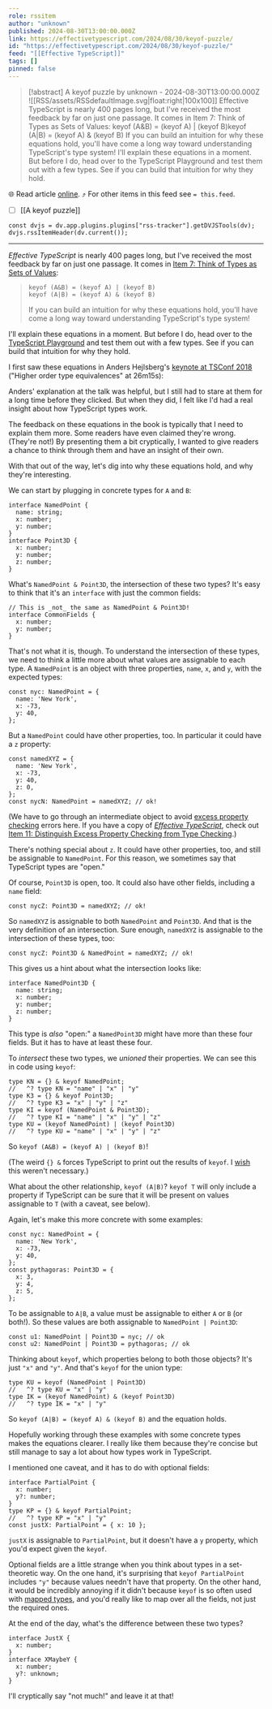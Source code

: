 ```yaml
---
role: rssitem
author: "unknown"
published: 2024-08-30T13:00:00.000Z
link: https://effectivetypescript.com/2024/08/30/keyof-puzzle/
id: "https://effectivetypescript.com/2024/08/30/keyof-puzzle/"
feed: "[[Effective TypeScript]]"
tags: []
pinned: false
---
```


> [!abstract] A keyof puzzle by unknown - 2024-08-30T13:00:00.000Z
> ![[RSS/assets/RSSdefaultImage.svg|float:right|100x100]] Effective TypeScript is nearly 400 pages long, but I've received the most feedback by far on just one passage. It comes in Item 7: Think of Types as Sets of Values: keyof (A&B) = (keyof A) | (keyof B)keyof (A|B) = (keyof A) & (keyof B) If you can build an intuition for why these equations hold, you'll have come a long way toward understanding TypeScript's type system! I'll explain these equations in a moment. But before I do, head over to the TypeScript Playground and test them out with a few types. See if you can build that intuition for why they hold.

🌐 Read article [online](https://effectivetypescript.com/2024/08/30/keyof-puzzle/). ⤴ For other items in this feed see `= this.feed`.

- [ ] [[A keyof puzzle]]

~~~dataviewjs
const dvjs = dv.app.plugins.plugins["rss-tracker"].getDVJSTools(dv);
dvjs.rssItemHeader(dv.current());
~~~

- - -
_Effective TypeScript_ is nearly 400 pages long, but I've received the most feedback by far on just one passage. It comes in [Item 7: Think of Types as Sets of Values](https://github.com/danvk/effective-typescript/blob/main/samples/ch-types/types-as-sets.md):

> ```
> keyof (A&B) = (keyof A) | (keyof B)
> keyof (A|B) = (keyof A) & (keyof B)
> ```
> 
> If you can build an intuition for why these equations hold, you'll have come a long way toward understanding TypeScript's type system!

I'll explain these equations in a moment. But before I do, head over to the [TypeScript Playground](https://www.typescriptlang.org/play/?#code/JYOwLgpgTgZghgYwgAgHJwLYQCYAUD2oYyA3gFDLIiYQBcyAzmFKAOYDcFyAHvSAK4YARtE6UAnn0EionAL5ki0eEmQEiAZgAipLryrTRXSQeFHKALylnZZBWQT4QTKjWwANAJoAtZAF5dSmosegByVAgAd2RPfCgAa1CAGj16AFoAdg0UiXoAFgAGHOQrZCK7TkdnYhBxBFR6dCw8QnB-V2avb3ZkAHpe5Hx4gEIHJxdahG96dXBtduCcLp7+wZGyMjBxAAcUAGlUdpI5ZAAyZHiIcXwYNDdZsE5VygA9AH5Nnf2NI5Pzy+utwe2ieA1eH0+u2QewAku0ATdkAAKJo4B5nNStMDaACUoMoyHekP2AFV2kiEbdUS0iDjkAAfZGUzGaLQ4sjPQkfIA) and test them out with a few types. See if you can build that intuition for why they hold.

I first saw these equations in Anders Hejlsberg's [keynote at TSConf 2018](https://youtu.be/wpgKd-rwnMw?si=szTbEWSFGCF8xp2x&t=1576) ("Higher order type equivalences" at 26m15s):

Anders' explanation at the talk was helpful, but I still had to stare at them for a long time before they clicked. But when they did, I felt like I'd had a real insight about how TypeScript types work.

The feedback on these equations in the book is typically that I need to explain them more. Some readers have even claimed they're wrong. (They're not!) By presenting them a bit cryptically, I wanted to give readers a chance to think through them and have an insight of their own.

With that out of the way, let's dig into why these equations hold, and why they're interesting.

We can start by plugging in concrete types for `A` and `B`:

```
interface NamedPoint {
  name: string;
  x: number;
  y: number;
}
interface Point3D {
  x: number;
  y: number;
  z: number;
}
```

What's `NamedPoint & Point3D`, the intersection of these two types? It's easy to think that it's an `interface` with just the common fields:

```
// This is _not_ the same as NamedPoint & Point3D!
interface CommonFields {
  x: number;
  y: number;
}
```

That's not what it is, though. To understand the intersection of these types, we need to think a little more about what values are assignable to each type. A `NamedPoint` is an object with three properties, `name`, `x`, and `y`, with the expected types:

```
const nyc: NamedPoint = {
  name: 'New York',
  x: -73,
  y: 40,
};
```

But a `NamedPoint` could have other properties, too. In particular it could have a `z` property:

```
const namedXYZ = {
  name: 'New York',
  x: -73,
  y: 40,
  z: 0,
};
const nycN: NamedPoint = namedXYZ; // ok!
```

(We have to go through an intermediate object to avoid [excess property checking](https://observablehq.com/@koop/excess-property-checking-in-typescript) errors here. If you have a copy of [_Effective TypeScript_](https://amzn.to/3UjPrsK), check out [Item 11: Distinguish Excess Property Checking from Type Checking](https://github.com/danvk/effective-typescript/blob/main/samples/ch-types/excess-property-checking.md).)

There's nothing special about `z`. It could have other properties, too, and still be assignable to `NamedPoint`. For this reason, we sometimes say that TypeScript types are "open."

Of course, `Point3D` is open, too. It could also have other fields, including a `name` field:

```
const nycZ: Point3D = namedXYZ; // ok!
```

So `namedXYZ` is assignable to both `NamedPoint` and `Point3D`. And that is the very definition of an intersection. Sure enough, `namedXYZ` is assignable to the intersection of these types, too:

```
const nycZ: Point3D & NamedPoint = namedXYZ; // ok!
```

This gives us a hint about what the intersection looks like:

```
interface NamedPoint3D {
  name: string;
  x: number;
  y: number;
  z: number;
}
```

This type is _also_ "open:" a `NamedPoint3D` might have more than these four fields. But it has to have at least these four.

To _intersect_ these two types, we _unioned_ their properties. We can see this in code using `keyof`:

```
type KN = {} & keyof NamedPoint;
//   ^? type KN = "name" | "x" | "y"
type K3 = {} & keyof Point3D;
//   ^? type K3 = "x" | "y" | "z"
type KI = keyof (NamedPoint & Point3D);
//   ^? type KI = "name" | "x" | "y" | "z"
type KU = (keyof NamedPoint) | (keyof Point3D)
//   ^? type KU = "name" | "x" | "y" | "z"
```

So `keyof (A&B) = (keyof A) | (keyof B)`!

(The weird `{} &` forces TypeScript to print out the results of `keyof`. I [wish](https://www.effectivetypescript.com/2022/02/25/gentips-4-display/#Exclude-lt-keyof-T-never-gt) this weren't necessary.)

What about the other relationship, `keyof (A|B)`? `keyof T` will only include a property if TypeScript can be sure that it will be present on values assignable to `T` (with a caveat, see below).

Again, let's make this more concrete with some examples:

```
const nyc: NamedPoint = {
  name: 'New York',
  x: -73,
  y: 40,
};
const pythagoras: Point3D = {
  x: 3,
  y: 4,
  z: 5,
};
```

To be assignable to `A|B`, a value must be assignable to either `A` or `B` (or both!). So these values are both assignable to `NamedPoint | Point3D`:

```
const u1: NamedPoint | Point3D = nyc; // ok
const u2: NamedPoint | Point3D = pythagoras; // ok
```

Thinking about `keyof`, which properties belong to both those objects? It's just `"x"` and `"y"`. And that's `keyof` for the union type:

```
type KU = keyof (NamedPoint | Point3D)
//   ^? type KU = "x" | "y"
type IK = (keyof NamedPoint) & (keyof Point3D)
//   ^? type IK = "x" | "y"
```

So `keyof (A|B) = (keyof A) & (keyof B)` and the equation holds.

Hopefully working through these examples with some concrete types makes the equations clearer. I really like them because they're concise but still manage to say a lot about how types work in TypeScript.

I mentioned one caveat, and it has to do with optional fields:

```
interface PartialPoint {
  x: number;
  y?: number;
}
type KP = {} & keyof PartialPoint;
//   ^? type KP = "x" | "y"
const justX: PartialPoint = { x: 10 };
```

`justX` is assignable to `PartialPoint`, but it doesn't have a `y` property, which you'd expect given the `keyof`.

Optional fields are a little strange when you think about types in a set-theoretic way. On the one hand, it's surprising that `keyof PartialPoint` includes `"y"` because values needn't have that property. On the other hand, it would be incredibly annoying if it didn't because `keyof` is so often used with [mapped types](https://www.typescriptlang.org/docs/handbook/2/mapped-types.html), and you'd really like to map over all the fields, not just the required ones.

At the end of the day, what's the difference between these two types?

```
interface JustX {
  x: number;
}
interface XMaybeY {
  x: number;
  y?: unknown;
}
```

I'll cryptically say "not much!" and leave it at that!